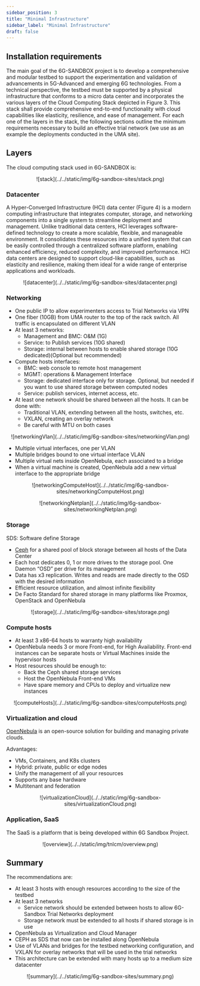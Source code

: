```yaml
---
sidebar_position: 3
title: "Minimal Infrastructure"
sidebar_label: "Minimal Infrastructure"
draft: false
---
```


## Installation requirements

The main goal of the 6G-SANDBOX project is to develop a comprehensive and modular testbed to support the experimentation and validation of advancements in 5G-Advanced and emerging 6G technologies. From a technical perspective, the testbed must be supported by a physical infrastructure that conforms to a micro data center and incorporates the various layers of the Cloud Computing Stack depicted in Figure 3. This stack shall provide comprehensive end-to-end functionality with cloud capabilities like elasticity, resilience, and ease of management. For each one of the layers in the stack, the following sections outline the minimum requirements necessary to build an effective trial network (we use as an example the deployments conducted in the UMA site).

## Layers

The cloud computing stack used in 6G-SANDBOX is:

<p align="center">
  ![stack](../../static/img/6g-sandbox-sites/stack.png)
</p>

### Datacenter

A Hyper-Converged Infrastructure (HCI) data center (Figure 4) is a modern computing infrastructure that integrates computer, storage, and networking components into a single system to streamline deployment and management. Unlike traditional data centers, HCI leverages software-defined technology to create a more scalable, flexible, and manageable environment. It consolidates these resources into a unified system that can be easily controlled through a centralized software platform, enabling enhanced efficiency, reduced complexity, and improved performance. HCI data centers are designed to support cloud-like capabilities, such as elasticity and resilience, making them ideal for a wide range of enterprise applications and workloads.

<p align="center">
  ![datacenter](../../static/img/6g-sandbox-sites/datacenter.png)
</p>

### Networking

- One public IP to allow experimenters access to Trial Networks via VPN
- One fiber (10GB) from UMA router to the top of the rack switch. All traffic is encapsulated on different VLAN
- At least 3 networks:
  - Management and BMC: O&M (1G) 
  - Service: to Publish services (10G shared) 
  - Storage: internal between hosts to enable shared storage (10G dedicated)(Optional but recommended) 
- Compute hosts interfaces:
  - BMC: web console to remote host management
  - MGMT: operations & Management Interface
  - Storage: dedicated interface only for storage. Optional, but needed if you want to use shared storage between computed nodes
  - Service: publish services, internet access, etc.
- At least one network should be shared between all the hosts. It can be done with:
  - Traditional VLAN, extending between all the hosts, switches, etc.
  - VXLAN, creating an overlay network
  - Be careful with MTU on both cases

<p align="center">
  ![networkingVlan](../../static/img/6g-sandbox-sites/networkingVlan.png)
</p>

- Multiple virtual interfaces, one per VLAN
- Multiple bridges bound to one virtual interface VLAN
- Multiple virtual nets inside OpenNebula, each associated to a bridge
- When a virtual machine is created, OpenNebula add a new virtual interface to the appropriate bridge

<p align="center">
  ![networkingComputeHost](../../static/img/6g-sandbox-sites/networkingComputeHost.png)
</p>

<p align="center">
  ![networkingNetplan](../../static/img/6g-sandbox-sites/networkingNetplan.png)
</p>

### Storage

SDS: Software define Storage
- [Ceph](https://github.com/OpenNebula/one-deploy/wiki/arch_single_ceph) for a shared pool of block storage between all hosts of the Data Center
- Each host dedicates 0, 1 or more drives to the storage pool. One Daemon “OSD” per drive for its management
- Data has x3 replication. Writes and reads are made directly to the OSD with the desired information
- Efficient resource utilization, and almost infinite flexibility
- De Facto Standard for shared storage in many platforms like Proxmox, OpenStack and OpenNebula

<p align="center">
  ![storage](../../static/img/6g-sandbox-sites/storage.png)
</p>

### Compute hosts

- At least 3 x86-64 hosts to warranty high availability
- OpenNebula needs 3 or more Front-end, for High Availability. Front-end instances can be separate hosts or Virtual Machines inside the hypervisor hosts
- Host resources should be enough to:
  - Back the Ceph shared storage services
  - Host the OpenNebula Front-end VMs
  - Have spare memory and CPUs to deploy and virtualize new instances 

<p align="center">
  ![computeHosts](../../static/img/6g-sandbox-sites/computeHosts.png)
</p>

### Virtualization and cloud

[OpenNebula](https://github.com/OpenNebula/) is an open-source solution for building and managing private clouds.

Advantages:
- VMs, Containers, and K8s clusters
- Hybrid: private, public or edge nodes
- Unify the management of all your resources
- Supports any base hardware
- Multitenant and federation

<p align="center">
  ![virtualizationCloud](../../static/img/6g-sandbox-sites/virtualizationCloud.png)
</p>

### Application, SaaS

The SaaS is a platform that is being developed within 6G Sandbox Project.

<p align="center">
  ![overview](../../static/img/tnlcm/overview.png)
</p>

## Summary

The recommendations are:
- At least 3 hosts with enough resources according to the size of the testbed
- At least 3 networks
  - Service network should be extended between hosts to allow 6G-Sandbox Trial Networks deployment
  - Storage network must be extended to all hosts if shared storage is in use
- OpenNebula as Virtualization and Cloud Manager
- CEPH as SDS that now can be installed along OpenNebula
- Use of VLANs and bridges for the testbed networking configuration, and VXLAN for overlay networks that will be used in the trial networks
- This architecture can be extended with many hosts up to a medium size datacenter

<p align="center">
  ![summary](../../static/img/6g-sandbox-sites/summary.png)
</p>
